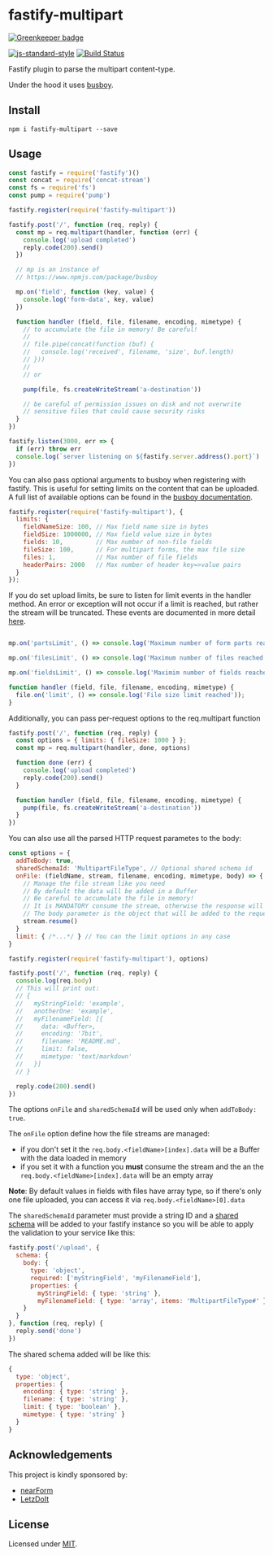 # fastify-multipart

[![Greenkeeper badge](https://badges.greenkeeper.io/fastify/fastify-multipart.svg)](https://greenkeeper.io/)

[![js-standard-style](https://img.shields.io/badge/code%20style-standard-brightgreen.svg?style=flat)](http://standardjs.com/)  [![Build Status](https://travis-ci.org/fastify/fastify-multipart.svg?branch=master)](https://travis-ci.org/fastify/fastify-multipart)

Fastify plugin to parse the multipart content-type.

Under the hood it uses [busboy](https://github.com/mscdex/busboy).

## Install
```
npm i fastify-multipart --save
```
## Usage

```js
const fastify = require('fastify')()
const concat = require('concat-stream')
const fs = require('fs')
const pump = require('pump')

fastify.register(require('fastify-multipart'))

fastify.post('/', function (req, reply) {
  const mp = req.multipart(handler, function (err) {
    console.log('upload completed')
    reply.code(200).send()
  })

  // mp is an instance of
  // https://www.npmjs.com/package/busboy

  mp.on('field', function (key, value) {
    console.log('form-data', key, value)
  })

  function handler (field, file, filename, encoding, mimetype) {
    // to accumulate the file in memory! Be careful!
    //
    // file.pipe(concat(function (buf) {
    //   console.log('received', filename, 'size', buf.length)
    // }))
    //
    // or

    pump(file, fs.createWriteStream('a-destination'))

    // be careful of permission issues on disk and not overwrite
    // sensitive files that could cause security risks
  }
})

fastify.listen(3000, err => {
  if (err) throw err
  console.log(`server listening on ${fastify.server.address().port}`)
})
```

You can also pass optional arguments to busboy when registering with fastify. This is useful for setting limits on the content that can be uploaded. A full list of available options can be found in the [busboy documentation](https://github.com/mscdex/busboy#busboy-methods).

```js
fastify.register(require('fastify-multipart'), {
  limits: {
    fieldNameSize: 100, // Max field name size in bytes
    fieldSize: 1000000, // Max field value size in bytes
    fields: 10,         // Max number of non-file fields
    fileSize: 100,      // For multipart forms, the max file size
    files: 1,           // Max number of file fields
    headerPairs: 2000   // Max number of header key=>value pairs
  }
});
```

If you do set upload limits, be sure to listen for limit events in the handler method. An error or exception will not occur if a limit is reached, but rather the stream will be truncated. These events are documented in more detail [here](https://github.com/mscdex/busboy#busboy-special-events).

```js

mp.on('partsLimit', () => console.log('Maximum number of form parts reached'));

mp.on('filesLimit', () => console.log('Maximum number of files reached'));

mp.on('fieldsLimit', () => console.log('Maximim number of fields reached'));

function handler (field, file, filename, encoding, mimetype) {
  file.on('limit', () => console.log('File size limit reached'));
}              
```

Additionally, you can pass per-request options to the req.multipart function

```js
fastify.post('/', function (req, reply) {
  const options = { limits: { fileSize: 1000 } };
  const mp = req.multipart(handler, done, options)

  function done (err) {
    console.log('upload completed')
    reply.code(200).send()
  }

  function handler (field, file, filename, encoding, mimetype) {
    pump(file, fs.createWriteStream('a-destination'))
  }
})
```

You can also use all the parsed HTTP request parametes to the body:

```js
const options = {
  addToBody: true,
  sharedSchemaId: 'MultipartFileType', // Optional shared schema id
  onFile: (fieldName, stream, filename, encoding, mimetype, body) => {
    // Manage the file stream like you need
    // By default the data will be added in a Buffer
    // Be careful to accumulate the file in memory!
    // It is MANDATORY consume the stream, otherwise the response will not be processed!
    // The body parameter is the object that will be added to the request
    stream.resume()
  }
  limit: { /*...*/ } // You can the limit options in any case
}

fastify.register(require('fastify-multipart'), options)

fastify.post('/', function (req, reply) {
  console.log(req.body)
  // This will print out:
  // {
  //   myStringField: 'example',
  //   anotherOne: 'example',
  //   myFilenameField: [{
  //     data: <Buffer>,
  //     encoding: '7bit',
  //     filename: 'README.md',
  //     limit: false,
  //     mimetype: 'text/markdown'
  //   }]
  // }

  reply.code(200).send()
})
```

The options `onFile` and `sharedSchemaId` will be used only when `addToBody: true`.

The `onFile` option define how the file streams are managed:
+ if you don't set it the `req.body.<fieldName>[index].data` will be a Buffer with the data loaded in memory
+ if you set it with a function you **must** consume the stream and the an the `req.body.<fieldName>[index].data` will be an empty array

**Note**: By default values in fields with files have array type, so if there's only one file uploaded, you can access it via `req.body.<fieldName>[0].data`

The `sharedSchemaId` parameter must provide a string ID and a [shared schema](https://github.com/fastify/fastify/blob/master/docs/Validation-and-Serialization.md#adding-a-shared-schema) will be added to your fastify instance so you will be able to apply the validation to your service like this:

```js
fastify.post('/upload', {
  schema: {
    body: {
      type: 'object',
      required: ['myStringField', 'myFilenameField'],
      properties: {
        myStringField: { type: 'string' },
        myFilenameField: { type: 'array', items: 'MultipartFileType#' }
    }
  }
}, function (req, reply) {
  reply.send('done')
})
```

The shared schema added will be like this:

```js
{
  type: 'object',
  properties: {
    encoding: { type: 'string' },
    filename: { type: 'string' },
    limit: { type: 'boolean' },
    mimetype: { type: 'string' }
  }
}
```

## Acknowledgements

This project is kindly sponsored by:
- [nearForm](http://nearform.com)
- [LetzDoIt](http://www.letzdoitapp.com/)

## License

Licensed under [MIT](./LICENSE).
